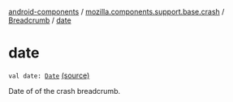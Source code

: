 [android-components](../../index.md) / [mozilla.components.support.base.crash](../index.md) / [Breadcrumb](index.md) / [date](./date.md)

# date

`val date: `[`Date`](http://docs.oracle.com/javase/7/docs/api/java/util/Date.html) [(source)](https://github.com/mozilla-mobile/android-components/blob/master/components/support/base/src/main/java/mozilla/components/support/base/crash/Breadcrumb.kt#L48)

Date of of the crash breadcrumb.

